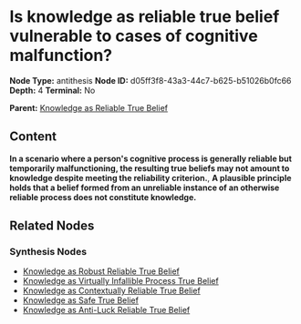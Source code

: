 # Is knowledge as reliable true belief vulnerable to cases of cognitive malfunction?

**Node Type:** antithesis
**Node ID:** d05ff3f8-43a3-44c7-b625-b51026b0fc66
**Depth:** 4
**Terminal:** No

**Parent:** [Knowledge as Reliable True Belief](knowledge-as-reliable-true-belief-synthesis-8e82f2b3-9164-4e7f-a8f1-88be80e2936b.md)

## Content

**In a scenario where a person's cognitive process is generally reliable but temporarily malfunctioning, the resulting true beliefs may not amount to knowledge despite meeting the reliability criterion.**, **A plausible principle holds that a belief formed from an unreliable instance of an otherwise reliable process does not constitute knowledge.**

## Related Nodes

### Synthesis Nodes

- [Knowledge as Robust Reliable True Belief](knowledge-as-robust-reliable-true-belief-synthesis-f46eb135-b516-4de5-be8c-adcbb8d0d363.md)
- [Knowledge as Virtually Infallible Process True Belief](knowledge-as-virtually-infallible-process-true-belief-synthesis-c8a7ec49-8dc4-4d4c-9e21-557545ff99e8.md)
- [Knowledge as Contextually Reliable True Belief](knowledge-as-contextually-reliable-true-belief-synthesis-9f3afad7-c542-4b67-9fca-7ffacf6e3a37.md)
- [Knowledge as Safe True Belief](knowledge-as-safe-true-belief-synthesis-0cd4d5df-bf57-428e-9ce9-fbc579ce3b03.md)
- [Knowledge as Anti-Luck Reliable True Belief](knowledge-as-anti-luck-reliable-true-belief-synthesis-f7a3a2b0-309f-4522-b9bc-f8b933938427.md)
